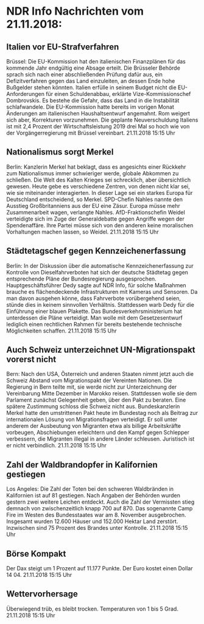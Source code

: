 # NDR Info Nachrichten vom 21.11.2018:


## Italien vor EU-Strafverfahren
Brüssel: Die EU-Kommission hat den italienischen Finanzplänen für das kommende Jahr endgültig eine Absage erteilt. Die Brüsseler Behörde sprach sich nach einer abschließenden Prüfung dafür aus, ein Defizitverfahren gegen das Land einzuleiten, an dessen Ende hohe Bußgelder stehen könnten. Italien erfülle in seinem Budget nicht die EU-Anforderungen für einen Schuldenabbau, erklärte Vize-Kommissionschef Dombrovskis. Es bestehe die Gefahr, dass das Land in die Instabilität schlafwandele. Die EU-Kommission hatte bereits im vorigen Monat Änderungen am italienischen Haushaltsentwurf angemahnt. Rom weigert sich aber, Korrekturen vorzunehmen. Die geplante Neuverschuldung Italiens ist mit 2,4 Prozent der Wirtschaftsleistung 2019 drei Mal so hoch wie von der Vorgängerregierung mit Brüssel vereinbart. 21.11.2018 15:15 Uhr 

## Nationalismus sorgt Merkel
Berlin: Kanzlerin Merkel hat beklagt, dass es angesichts einer Rückkehr zum Nationalismus immer schwieriger werde, globale Abkommen zu schließen. Die Welt des Kalten Krieges sei schrecklich, aber übersichtlich gewesen. Heute gebe es verschiedene Zentren, von denen nicht klar sei, wie sie miteinander interagierten. In dieser Lage sei ein starkes Europa für Deutschland entscheidend, so Merkel. SPD-Chefin Nahles nannte den Ausstieg Großbritanniens aus der EU eine Zäsur. Europa müsse mehr Zusammenarbeit wagen, verlangte Nahles. AfD-Fraktionschefin Weidel verteidigte sich im Zuge der Generaldebatte gegen Angriffe wegen der Spendenaffäre. Ihre Partei müsse sich von den anderen keine moralischen Vorhaltungen machen lassen, so Weidel. 21.11.2018 15:15 Uhr 

## Städtetagschef gegen Kennzeichenerfassung
Berlin: In der Diskussion über die automatische Kennzeichenerfassung zur Kontrolle von Dieselfahrverboten hat sich der deutsche Städtetag gegen entsprechende Pläne der Bundesregierung ausgesprochen. Hauptgeschäftsführer Dedy sagte auf NDR Info, für solche Maßnahmen brauche es flächendeckende Infrastrukturen mit Kameras und Sensoren. Da man davon ausgehen könne, dass Fahrverbote vorübergehend seien, stünde dies in keinem sinnvollen Verhältnis. Stattdessen warb Dedy für die Einführung einer blauen Plakette. Das Bundesverkehrsministerium hat unterdessen die Pläne verteidigt. Man wolle mit dem Gesetzesentwurf lediglich einen rechtlichen Rahmen für bereits bestehende technische Möglichkeiten schaffen. 21.11.2018 15:15 Uhr 

## Auch Schweiz unterzeichnet UN-Migrationspakt vorerst nicht
Bern: Nach den USA, Österreich und anderen Staaten nimmt jetzt auch die Schweiz Abstand vom Migrationspakt der Vereinten Nationen. Die Regierung in Bern teilte mit, sie werde nicht zur Unterzeichnung der Vereinbarung Mitte Dezember in Marokko reisen. Stattdessen wolle sie dem Parlament zunächst Gelegenheit geben, über den Pakt zu beraten. Eine spätere Zustimmung schloss die Schweiz nicht aus. Bundeskanzlerin Merkel hatte den umstrittenen Pakt heute im Bundestag noch als Beitrag zur internationalen Lösung von Migrationsfragen verteidigt. Er soll unter anderem der Ausbeutung von Migranten etwa als billige Arbeitskräfte vorbeugen, Abschiebungen erleichtern und den Kampf gegen Schlepper verbessern, die Migranten illegal in andere Länder schleusen. Juristisch ist er nicht verbindlich. 21.11.2018 15:15 Uhr 

## Zahl der Waldbrandopfer in Kalifornien gestiegen
Los Angeles: Die Zahl der Toten bei den schweren Waldbränden in Kalifornien ist auf 81 gestiegen. Nach Angaben der Behörden wurden gestern zwei weitere Leichen entdeckt. Auch die Zahl der Vermissten stieg demnach von zwischenzeitlich knapp 700 auf 870. Das sogenannte Camp Fire im Westen des Bundesstaates war am 8. November ausgebrochen. Insgesamt wurden 12.600 Häuser und 152.000 Hektar Land zerstört. Inzwischen sind 75 Prozent des Brandes unter Kontrolle. 21.11.2018 15:15 Uhr 

## Börse Kompakt
Der Dax steigt um 1 Prozent auf 11.177 Punkte. Der Euro kostet einen Dollar 14 04. 21.11.2018 15:15 Uhr 

## Wettervorhersage
Überwiegend trüb, es bleibt trocken. Temperaturen von 1 bis 5 Grad. 21.11.2018 15:15 Uhr 

